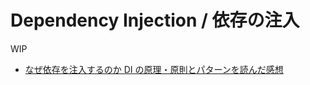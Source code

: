 # Dependency Injection / 依存の注入

WIP

- [なぜ依存を注入するのか DI の原理・原則とパターンを読んだ感想](https://blog.ymgyt.io/entry/dependency-injection/)
